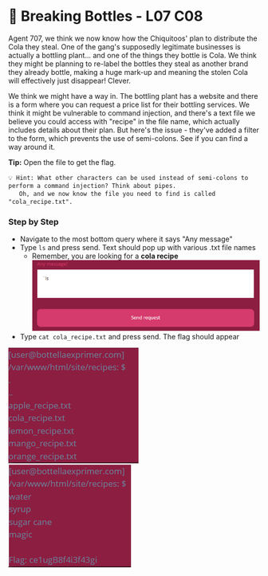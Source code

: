 # 🍾 Breaking Bottles - L07 C08

Agent 707, we think we now know how the Chiquitoos' plan to distribute the Cola they steal. One of the gang's supposedly legitimate businesses is actually a bottling plant... and one of the things they bottle is Cola. We think they might be planning to re-label the bottles they steal as another brand they already bottle, making a huge mark-up and meaning the stolen Cola will effectively just disappear! Clever.

We think we might have a way in. The bottling plant has a website and there is a form where you can request a price list for their bottling services. We think it might be vulnerable to command injection, and there's a text file we believe you could access with "recipe" in the file name, which actually includes details about their plan. But here's the issue - they've added a filter to the form, which prevents the use of semi-colons. See if you can find a way around it.

**Tip:** Open the file to get the flag.

```
💡 Hint: What other characters can be used instead of semi-colons to perform a command injection? Think about pipes.
   Oh, and we now know the file you need to find is called "cola_recipe.txt".
```

### Step by Step

- Navigate to the most bottom query where it says "Any message"
- Type `ls` and press send. Text should pop up with various .txt file names
    - Remember, you are looking for a **cola recipe**
    ![sending message](/assets/breakingbottles1.png)
- Type `cat cola_recipe.txt` and press send. The flag should appear

![sending message](/assets/breakingbottles2.png) ![sending message](/assets/breakingbottles3.png)
